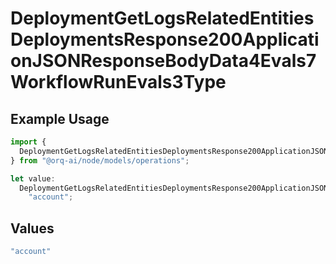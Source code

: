 # DeploymentGetLogsRelatedEntitiesDeploymentsResponse200ApplicationJSONResponseBodyData4Evals7WorkflowRunEvals3Type

## Example Usage

```typescript
import {
  DeploymentGetLogsRelatedEntitiesDeploymentsResponse200ApplicationJSONResponseBodyData4Evals7WorkflowRunEvals3Type,
} from "@orq-ai/node/models/operations";

let value:
  DeploymentGetLogsRelatedEntitiesDeploymentsResponse200ApplicationJSONResponseBodyData4Evals7WorkflowRunEvals3Type =
    "account";
```

## Values

```typescript
"account"
```